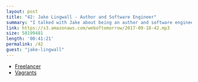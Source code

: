 ```yaml
---
layout: post
title: "42: Jake Lingwall - Author and Software Engineer"
summary: "I talked with Jake about being an author and software engineer. He shares his journey of becoming an author and getting selected to have his first book published through the Kindle Scout program. And he talks about his new book, Vagrants."
link: https://s3.amazonaws.com/weboftomorrow/2017-09-18-42.mp3
size: 58199481
length: '00:41:21'
permalink: /42
guest: "jake-lingwall"
---
```


- [Freelancer](https://www.amazon.com.au/Freelancer-Jake-Lingwall-ebook/dp/B00WFF5K9E/?tag=adaharris09-20)
- [Vagrants](https://www.amazon.com.au/Vagrants-Book-1-Jake-Lingwall-ebook/dp/B074RX76CJ/?tag=adaharris09-20)
